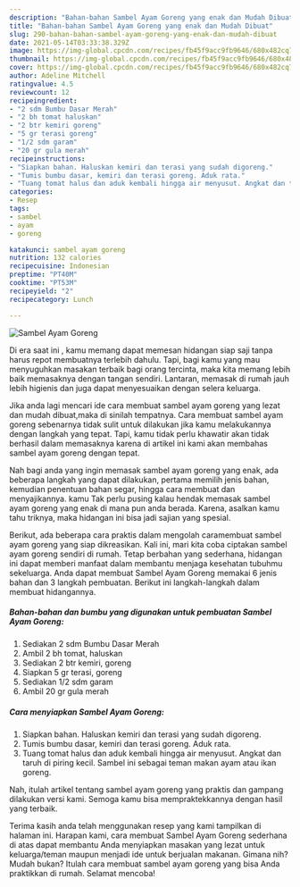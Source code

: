 ```yaml
---
description: "Bahan-bahan Sambel Ayam Goreng yang enak dan Mudah Dibuat"
title: "Bahan-bahan Sambel Ayam Goreng yang enak dan Mudah Dibuat"
slug: 290-bahan-bahan-sambel-ayam-goreng-yang-enak-dan-mudah-dibuat
date: 2021-05-14T03:33:38.329Z
image: https://img-global.cpcdn.com/recipes/fb45f9acc9fb9646/680x482cq70/sambel-ayam-goreng-foto-resep-utama.jpg
thumbnail: https://img-global.cpcdn.com/recipes/fb45f9acc9fb9646/680x482cq70/sambel-ayam-goreng-foto-resep-utama.jpg
cover: https://img-global.cpcdn.com/recipes/fb45f9acc9fb9646/680x482cq70/sambel-ayam-goreng-foto-resep-utama.jpg
author: Adeline Mitchell
ratingvalue: 4.5
reviewcount: 12
recipeingredient:
- "2 sdm Bumbu Dasar Merah"
- "2 bh tomat haluskan"
- "2 btr kemiri goreng"
- "5 gr terasi goreng"
- "1/2 sdm garam"
- "20 gr gula merah"
recipeinstructions:
- "Siapkan bahan. Haluskan kemiri dan terasi yang sudah digoreng."
- "Tumis bumbu dasar, kemiri dan terasi goreng. Aduk rata."
- "Tuang tomat halus dan aduk kembali hingga air menyusut. Angkat dan taruh di piring kecil. Sambel ini sebagai teman makan ayam atau ikan goreng."
categories:
- Resep
tags:
- sambel
- ayam
- goreng

katakunci: sambel ayam goreng 
nutrition: 132 calories
recipecuisine: Indonesian
preptime: "PT40M"
cooktime: "PT53M"
recipeyield: "2"
recipecategory: Lunch

---
```



![Sambel Ayam Goreng](https://img-global.cpcdn.com/recipes/fb45f9acc9fb9646/680x482cq70/sambel-ayam-goreng-foto-resep-utama.jpg)

Di era  saat ini , kamu memang dapat memesan hidangan siap saji tanpa harus repot membuatnya terlebih dahulu. Tapi, bagi kamu yang mau menyuguhkan masakan terbaik bagi orang tercinta, maka kita memang lebih baik memasaknya dengan tangan sendiri. Lantaran, memasak di rumah jauh lebih higienis dan juga dapat menyesuaikan dengan selera keluarga.

Jika anda lagi mencari ide cara membuat sambel ayam goreng yang lezat dan mudah dibuat,maka di sinilah tempatnya. Cara membuat sambel ayam goreng  sebenarnya tidak sulit untuk dilakukan jika kamu melakukannya dengan langkah yang tepat. Tapi, kamu tidak perlu khawatir akan tidak berhasil dalam memasaknya 
karena di artikel ini kami akan membahas sambel ayam goreng dengan tepat.  



Nah bagi anda yang ingin memasak sambel ayam goreng yang enak, ada beberapa langkah yang dapat dilakukan, pertama memilih jenis bahan, kemudian penentuan bahan segar, hingga cara membuat dan menyajikannya. kamu Tak perlu pusing kalau hendak memasak sambel ayam goreng yang enak di mana pun anda berada. Karena, asalkan kamu  tahu triknya, maka hidangan ini bisa jadi sajian yang spesial.

Berikut, ada beberapa cara praktis  dalam mengolah caramembuat sambel ayam goreng yang siap dikreasikan. Kali ini, mari kita coba ciptakan sambel ayam goreng sendiri di rumah. Tetap berbahan yang sederhana, hidangan ini dapat memberi manfaat dalam membantu menjaga kesehatan tubuhmu sekeluarga. Anda dapat membuat Sambel Ayam Goreng memakai 6 jenis bahan dan 3 langkah pembuatan. Berikut ini langkah-langkah dalam membuat hidangannya.

<!--inarticleads1-->

##### Bahan-bahan dan bumbu yang digunakan untuk pembuatan Sambel Ayam Goreng:

1. Sediakan 2 sdm Bumbu Dasar Merah
1. Ambil 2 bh tomat, haluskan
1. Sediakan 2 btr kemiri, goreng
1. Siapkan 5 gr terasi, goreng
1. Sediakan 1/2 sdm garam
1. Ambil 20 gr gula merah




<!--inarticleads2-->

##### Cara menyiapkan Sambel Ayam Goreng:

1. Siapkan bahan. Haluskan kemiri dan terasi yang sudah digoreng.
1. Tumis bumbu dasar, kemiri dan terasi goreng. Aduk rata.
1. Tuang tomat halus dan aduk kembali hingga air menyusut. Angkat dan taruh di piring kecil. Sambel ini sebagai teman makan ayam atau ikan goreng.




Nah, itulah artikel tentang  sambel ayam goreng  yang praktis dan gampang dilakukan versi kami. Semoga kamu bisa mempraktekkannya dengan hasil yang terbaik. 

Terima kasih anda telah menggunakan resep yang kami tampilkan di halaman ini. Harapan kami, cara membuat  Sambel Ayam Goreng sederhana di atas dapat membantu Anda menyiapkan masakan yang lezat untuk keluarga/teman maupun menjadi ide untuk berjualan makanan. Gimana nih? Mudah bukan? Itulah cara membuat sambel ayam goreng yang bisa Anda praktikkan di rumah. Selamat mencoba!

